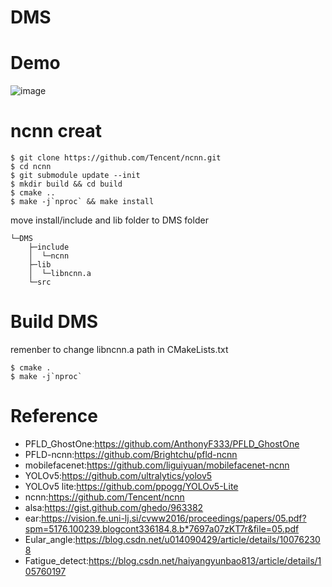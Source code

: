 # DMS
# Demo
![image](https://github.com/Jimdeway/DMS_ir/blob/main/demo.gif)
# ncnn creat
```
$ git clone https://github.com/Tencent/ncnn.git
$ cd ncnn
$ git submodule update --init
$ mkdir build && cd build
$ cmake ..
$ make -j`nproc` && make install
```
move install/include and lib folder to DMS folder
```
└─DMS
    ├─include
    │  └─ncnn
    ├─lib
    │  └─libncnn.a
    └─src
```
# Build DMS
remenber to change libncnn.a path in CMakeLists.txt
```
$ cmake .
$ make -j`nproc`
```
# Reference
* PFLD_GhostOne:https://github.com/AnthonyF333/PFLD_GhostOne
* PFLD-ncnn:https://github.com/Brightchu/pfld-ncnn
* mobilefacenet:https://github.com/liguiyuan/mobilefacenet-ncnn
* YOLOv5:https://github.com/ultralytics/yolov5
* YOLOv5 lite:https://github.com/ppogg/YOLOv5-Lite
* ncnn:https://github.com/Tencent/ncnn
* alsa:https://gist.github.com/ghedo/963382
* ear:https://vision.fe.uni-lj.si/cvww2016/proceedings/papers/05.pdf?spm=5176.100239.blogcont336184.8.b*7697a07zKT7r&file=05.pdf
* Eular_angle:https://blog.csdn.net/u014090429/article/details/100762308
* Fatigue_detect:https://blog.csdn.net/haiyangyunbao813/article/details/105760197
